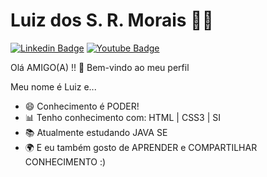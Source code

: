 

<!--
**luizdossrmorais/luizdossrmorais** is a ✨ _special_ ✨ repository because its `README.md` (this file) appears on your GitHub profile.
### Hi there 👋
Here are some ideas to get you started:

- 🔭 I’m currently working on ...
- 🌱 I’m currently learning ...
- 👯 I’m looking to collaborate on ...
- 🤔 I’m looking for help with ...
- 💬 Ask me about ...
- 📫 How to reach me: ...
- 😄 Pronouns: ...
- ⚡ Fun fact: ...
-->

# Luiz dos S. R. Morais :man_technologist:

[![Linkedin Badge](https://img.shields.io/badge/-Linkedin-blue?style=flat-square&logo=Linkedin&logoColor=white&link=https://www.linkedin.com/in/luizdossrmorais/)](https://www.linkedin.com/in/luizdossrmorais/)
[![Youtube Badge](https://img.shields.io/badge/-Youtube-c14438?style=flat-square&logo=Youtube&logoColor=white&link=https://www.youtube.com/channel/UCFhg5-PLEolUovcsXVPEGAw?view_as=subscriber)](https://www.youtube.com/channel/UCFhg5-PLEolUovcsXVPEGAw?view_as=subscriber)

Olá AMIGO(A) !! 👋 Bem-vindo ao meu perfil

Meu nome é Luiz e...

- 😄 Conhecimento é PODER!
- 📊 Tenho conhecimento com: HTML | CSS3 | SI
- 📚 Atualmente estudando JAVA SE
- 🌍 E eu também gosto de APRENDER e COMPARTILHAR CONHECIMENTO :)

